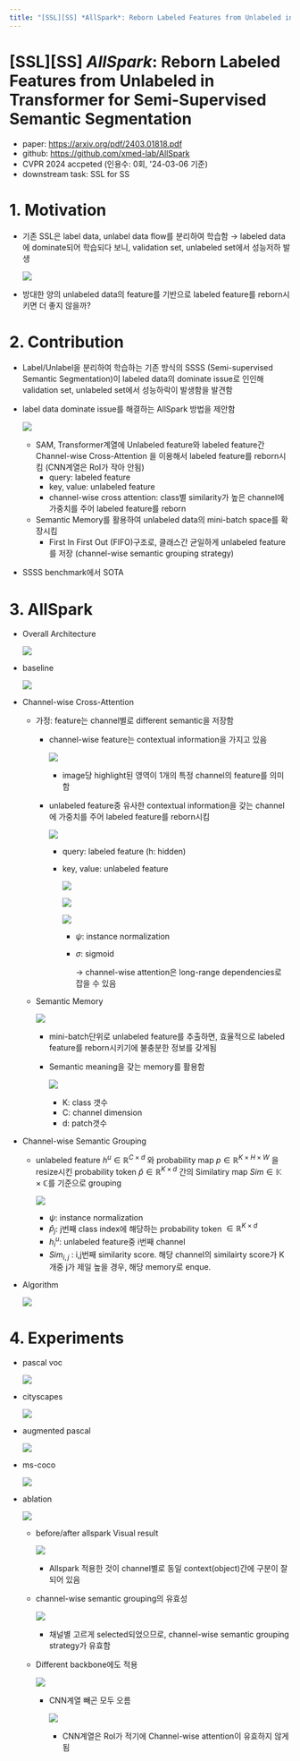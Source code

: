```yaml
---
title: "[SSL][SS] *AllSpark*: Reborn Labeled Features from Unlabeled in Transformer for Semi-Supervised Semantic Segmentation"
---
```

# [SSL][SS] *AllSpark*: Reborn Labeled Features from Unlabeled in Transformer for Semi-Supervised Semantic Segmentation

- paper: https://arxiv.org/pdf/2403.01818.pdf
- github: https://github.com/xmed-lab/AllSpark
- CVPR 2024 accpeted (인용수: 0회, '24-03-06 기준)
- downstream task: SSL for SS

# 1. Motivation

- 기존 SSL은 label data, unlabel data flow를 분리하여 학습함 $\to$ labeled data에 dominate되어 학습되다 보니, validation set, unlabeled set에서 성능저하 발생

  ![](../images/2024-03-06/image-20240306203711040.png)

- 방대한 양의 unlabeled data의 feature를 기반으로 labeled feature를 reborn시키면 더 좋지 않을까?

# 2. Contribution

- Label/Unlabel을 분리하여 학습하는 기존 방식의 SSSS (Semi-supervised Semantic Segmentation)이 labeled data의 dominate issue로 인인해 validation set, unlabeled set에서 성능하락이 발생함을 발견함

- label data dominate issue를 해결하는 AllSpark 방법을 제안함

  ![](../images/2024-03-06/image-20240306204216523.png)

  - SAM, Transformer계열에 Unlabeled feature와 labeled feature간 Channel-wise Cross-Attention 을 이용해서 labeled feature를 reborn시킴 (CNN계열은 RoI가 작아 안됨)
    - query: labeled feature
    - key, value: unlabeled feature
    - channel-wise cross attention: class별 similarity가 높은 channel에 가중치를 주어 labeled feature를 reborn
  - Semantic Memory를 활용하여 unlabeled data의 mini-batch space를 확장시킴 
    - First In First Out (FIFO)구조로, 클래스간 균일하게 unlabeled feature를 저장 (channel-wise semantic grouping strategy)

- SSSS benchmark에서 SOTA

# 3. AllSpark

- Overall Architecture

  ![](../images/2024-03-06/image-20240306204530679.png)

- baseline

  ![](../images/2024-03-06/image-20240306204603968.png)

- Channel-wise Cross-Attention

  - 가정: feature는 channel별로 different semantic을 저장함

    - channel-wise feature는 contextual information을 가지고 있음

      ![](../images/2024-03-06/image-20240306204736914.png)

      - image당 highlight된 영역이 1개의 특정 channel의 feature를 의미함

    - unlabeled feature중 유사한 contextual information을 갖는 channel에 가중치를 주어 labeled feature를 reborn시킴

      ![](../images/2024-03-06/image-20240306204952295.png)

      - query: labeled feature (h: hidden)

      - key, value: unlabeled feature 

        ![](../images/2024-03-06/image-20240306205030329.png)

        ![](../images/2024-03-06/image-20240306205044381.png)

        ![](../images/2024-03-06/image-20240306205126868.png)

        - $\psi$: instance normalization 

        - $\sigma$: sigmoid

          $\to$ channel-wise attention은 long-range dependencies로 잡을 수 있음 

  - Semantic Memory

    ![](../images/2024-03-06/image-20240306205406692.png)

    - mini-batch단위로 unlabeled feature를 추출하면, 효율적으로 labeled feature를 reborn시키기에 불충분한 정보를 갖게됨

    - Semantic meaning을 갖는 memory를 활용함

      ![](../images/2024-03-06/image-20240306205326041.png)

      - K: class 갯수
      - C: channel dimension
      - d: patch갯수

- Channel-wise Semantic Grouping

  - unlabeled feature $h^u \in \mathbb{R}^{C \times d}$ 와 probability map  $p \in \mathbb{R}^{K \times H \times W}$  을 resize시킨 probability token  $\hat{p} \in \mathbb{R}^{K \times d}$ 간의 Similatiry map $Sim \in \mathbb{K \times C}$를 기준으로 grouping

    ![](../images/2024-03-06/image-20240306205707940.png)

    - $\psi$: instance normalization 
    - $\hat{p}_j$: j번째 class index에 해당하는 probability token $\in \mathbb{R}^{K \times d}$
    - $h_i^u$: unlabeled feature중 i번째 channel
    - $Sim_{i,j}$ : i,j번째 similarity score. 해당 channel의 similairty score가 K개중 j가 제일 높을 경우, 해당 memory로 enque.

- Algorithm

  ![](../images/2024-03-06/image-20240306210307600.png)

# 4. Experiments

- pascal voc

  ![](../images/2024-03-06/image-20240306210329488.png)

- cityscapes

  ![](../images/2024-03-06/image-20240306210342297.png)

- augmented pascal

  ![](../images/2024-03-06/image-20240306210357697.png)

- ms-coco

  ![](../images/2024-03-06/image-20240306210412514.png)

- ablation

  ![](../images/2024-03-06/image-20240306210615798.png)

  - before/after allspark Visual result

    ![](../images/2024-03-06/image-20240306210438810.png)

    - Allspark 적용한 것이 channel별로 동일 context(object)간에 구분이 잘되어 있음

  - channel-wise semantic grouping의 유효성

    ![](../images/2024-03-06/image-20240306210725894.png)

    - 채널별 고르게 selected되었으므로, channel-wise semantic grouping strategy가 유효함

  - Different backbone에도 적용

    ![](../images/2024-03-06/image-20240306210813739.png)

    - CNN계열 빼곤 모두 오름

      ![](../images/2024-03-06/image-20240306210832880.png)

      - CNN계열은 RoI가 적기에 Channel-wise attention이 유효하지 않게됨
